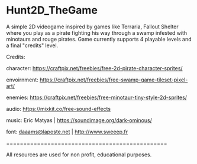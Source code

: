 # Hunt2D_TheGame
A simple 2D videogame inspired by games like Terraria, Fallout Shelter where you play as a pirate fighting his way through a swamp infested with minotaurs and rouge pirates. Game currently supports 4 playable levels and a final "credits" level.

Credits:

character: https://craftpix.net/freebies/free-2d-pirate-character-sprites/

envoirnment: https://craftpix.net/freebies/free-swamp-game-tileset-pixel-art/

enemies: https://craftpix.net/freebies/free-minotaur-tiny-style-2d-sprites/

audio: https://mixkit.co/free-sound-effects

music: Eric Matyas | https://soundimage.org/dark-ominous/

font: daaams@laposte.net | http://www.sweeep.fr

===============================================

All resources are used for non profit, educational purposes.
